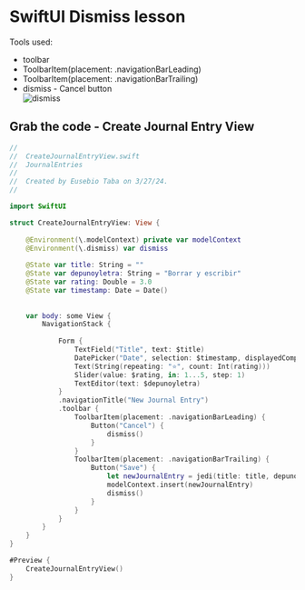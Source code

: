 # SwiftUI Dismiss lesson
Tools used:<br>
* toolbar
* ToolbarItem(placement: .navigationBarLeading)
* ToolbarItem(placement: .navigationBarTrailing)
* dismiss - Cancel button<br>
![dismiss](https://github.com/danielurra/Swift-UI-Dismiss-lesson/assets/51704179/2929759b-c84a-4250-bb35-9f5fa815b054)<br>
## Grab the code - Create Journal Entry View
```swift
//
//  CreateJournalEntryView.swift
//  JournalEntries
//
//  Created by Eusebio Taba on 3/27/24.
//

import SwiftUI

struct CreateJournalEntryView: View {
    
    @Environment(\.modelContext) private var modelContext
    @Environment(\.dismiss) var dismiss
    
    @State var title: String = ""
    @State var depunoyletra: String = "Borrar y escribir"
    @State var rating: Double = 3.0
    @State var timestamp: Date = Date()
    
    
    var body: some View {
        NavigationStack {
            
            Form {
                TextField("Title", text: $title)
                DatePicker("Date", selection: $timestamp, displayedComponents: .date)
                Text(String(repeating: "⭐️", count: Int(rating)))
                Slider(value: $rating, in: 1...5, step: 1)
                TextEditor(text: $depunoyletra)
            }
            .navigationTitle("New Journal Entry")
            .toolbar {
                ToolbarItem(placement: .navigationBarLeading) {
                    Button("Cancel") {
                        dismiss()
                    }
                }
                ToolbarItem(placement: .navigationBarTrailing) {
                    Button("Save") {
                        let newJournalEntry = jedi(title: title, depunoyletra: depunoyletra, rating: rating, timestamp: timestamp)
                        modelContext.insert(newJournalEntry)
                        dismiss()
                    }
                }
            }
        }
    }
}

#Preview {
    CreateJournalEntryView()
}

```
